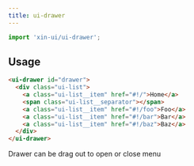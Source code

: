 ```yaml
---
title: ui-drawer
---
```


```js
import 'xin-ui/ui-drawer';
```

## Usage

```html
<ui-drawer id="drawer">
  <div class="ui-list">
    <a class="ui-list__item" href="#!/">Home</a>
    <span class="ui-list__separator"></span>
    <a class="ui-list__item" href="#!/foo">Foo</a>
    <a class="ui-list__item" href="#!/bar">Bar</a>
    <a class="ui-list__item" href="#!/baz">Baz</a>
  </div>
</ui-drawer>
```

Drawer can be drag out to open or close menu
